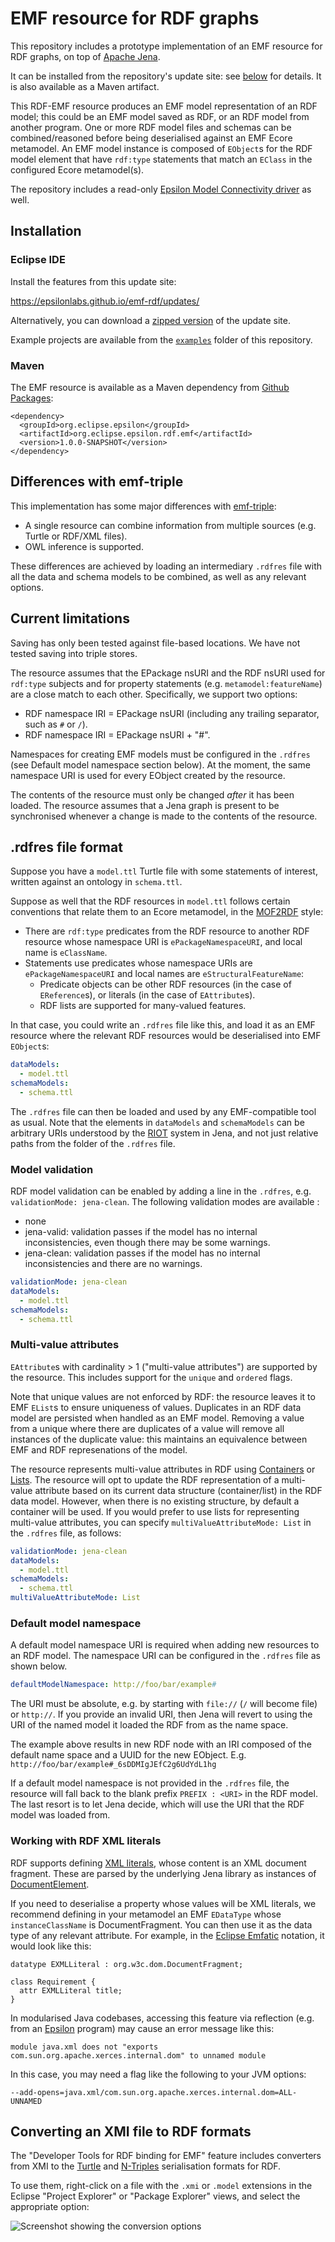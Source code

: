 # EMF resource for RDF graphs

This repository includes a prototype implementation of an EMF resource for RDF graphs, on top of [Apache Jena](https://jena.apache.org/).

It can be installed from the repository's update site: see [below](#installation) for details.
It is also available as a Maven artifact.

This RDF-EMF resource produces an EMF model representation of an RDF model; this could be an EMF model saved as RDF, or an RDF model from another program.
One or more RDF model files and schemas can be combined/reasoned before being deserialised against an EMF Ecore metamodel.
An EMF model instance is composed of `EObject`s for the RDF model element that have `rdf:type` statements that match an `EClass` in the configured Ecore metamodel(s).

The repository includes a read-only [Epsilon Model Connectivity driver](./EMC.md) as well.

## Installation

### Eclipse IDE

Install the features from this update site:

https://epsilonlabs.github.io/emf-rdf/updates/

Alternatively, you can download a [zipped version](https://epsilonlabs.github.io/emf-rdf/updates.zip) of the update site.

Example projects are available from the [`examples`](./examples) folder of this repository.

### Maven

The EMF resource is available as a Maven dependency from [Github Packages](https://docs.github.com/en/packages/working-with-a-github-packages-registry/working-with-the-apache-maven-registry):

```
<dependency>
  <groupId>org.eclipse.epsilon</groupId>
  <artifactId>org.eclipse.epsilon.rdf.emf</artifactId>
  <version>1.0.0-SNAPSHOT</version>
</dependency>
```

## Differences with emf-triple

This implementation has some major differences with [emf-triple](https://github.com/ghillairet/emftriple):

* A single resource can combine information from multiple sources (e.g. Turtle or RDF/XML files).
* OWL inference is supported.

These differences are achieved by loading an intermediary `.rdfres` file with all the data and schema models to be combined, as well as any relevant options.

## Current limitations

Saving has only been tested against file-based locations. We have not tested saving into triple stores.

The resource assumes that the EPackage nsURI and the RDF nsURI used for `rdf:type` subjects and for property statements (e.g. `metamodel:featureName`) are a close match to each other.
Specifically, we support two options:

* RDF namespace IRI = EPackage nsURI (including any trailing separator, such as `#` or `/`).
* RDF namespace IRI = EPackage nsURI + "#".

Namespaces for creating EMF models must be configured in the `.rdfres` (see  Default model namespace section below).
At the moment, the same namespace URI is used for every EObject created by the resource.

The contents of the resource must only be changed *after* it has been loaded.
The resource assumes that a Jena graph is present to be synchronised whenever a change is made to the contents of the resource.

## .rdfres file format

Suppose you have a `model.ttl` Turtle file with some statements of interest, written against an ontology in `schema.ttl`.

Suppose as well that the RDF resources in `model.ttl` follows certain conventions that relate them to an Ecore metamodel, in the [MOF2RDF](https://www.omg.org/spec/MOF2RDF/1.0/About-MOF2RDF) style:

* There are `rdf:type` predicates from the RDF resource to another RDF resource whose namespace URI is `ePackageNamespaceURI`, and local name is `eClassName`.
* Statements use predicates whose namespace URIs are `ePackageNamespaceURI` and local names are `eStructuralFeatureName`:
  * Predicate objects can be other RDF resources (in the case of `EReference`s), or literals (in the case of `EAttribute`s).
  * RDF lists are supported for many-valued features.

In that case, you could write an `.rdfres` file like this, and load it as an EMF resource where the relevant RDF resources would be deserialised into EMF `EObject`s:

```yaml
dataModels:
  - model.ttl
schemaModels:
  - schema.ttl
```

The `.rdfres` file can then be loaded and used by any EMF-compatible tool as usual.
Note that the elements in `dataModels` and `schemaModels` can be arbitrary URIs understood by the [RIOT](https://jena.apache.org/documentation/io/) system in Jena, and not just relative paths from the folder of the `.rdfres` file.

### Model validation

RDF model validation can be enabled by adding a line in the `.rdfres`, e.g. `validationMode: jena-clean`. The following validation modes are available :

- none
- jena-valid: validation passes if the model has no internal inconsistencies, even though there may be some warnings.
- jena-clean: validation passes if the model has no internal inconsistencies and there are no warnings.

```yaml
validationMode: jena-clean
dataModels:
  - model.ttl
schemaModels:
  - schema.ttl
```

### Multi-value attributes

`EAttribute`s with cardinality > 1 ("multi-value attributes") are supported by the resource.
This includes support for the `unique` and `ordered` flags.

Note that unique values are not enforced by RDF: the resource leaves it to EMF `EList`s to ensure uniqueness of values.
Duplicates in an RDF data model are persisted when handled as an EMF model.
Removing a value from a unique where there are duplicates of a value will remove all instances of the duplicate value: this maintains an equivalence between EMF and RDF represenations of the model.

The resource represents multi-value attributes in RDF using [Containers](https://www.w3.org/TR/rdf-schema/#ch_containervocab) or [Lists](https://www.w3.org/TR/rdf-schema/#ch_collectionvocab).
The resource will opt to update the RDF representation of a multi-value attribute based on its current data structure (container/list) in the RDF data model.
However, when there is no existing structure, by default a container will be used.
If you would prefer to use lists for representing multi-value attributes, you can specify `multiValueAttributeMode: List` in the `.rdfres` file, as follows:

```yaml
validationMode: jena-clean
dataModels:
  - model.ttl
schemaModels:
  - schema.ttl
multiValueAttributeMode: List
```

### Default model namespace

A default model namespace URI is required when adding new resources to an RDF model.
The namespace URI can be configured in the `.rdfres` file as shown below.

```yaml
defaultModelNamespace: http://foo/bar/example#
```
The URI must be absolute, e.g. by starting with `file://` (`/` will become file) or `http://`.
If you provide an invalid URI, then Jena will revert to using the URI of the named model it loaded the RDF from as the name space. 

The example above results in new RDF node with an IRI composed of the default name space and a UUID for the new EObject. E.g. `http://foo/bar/example#_6sDDMIgJEfC2g6UdYdL1hg`

If a default model namespace is not provided in the `.rdfres` file, the resource will fall back to the blank prefix `PREFIX : <URI>` in the RDF model.
The last resort is to let Jena decide, which will use the URI that the RDF model was loaded from.

### Working with RDF XML literals

RDF supports defining [XML literals](https://www.w3.org/TR/rdf-syntax-grammar/#section-Syntax-XML-literals), whose content is an XML document fragment.
These are parsed by the underlying Jena library as instances of [DocumentElement](https://docs.oracle.com/javase/8/docs/api/org/w3c/dom/DocumentFragment.html).

If you need to deserialise a property whose values will be XML literals, we recommend defining in your metamodel an EMF `EDataType` whose `instanceClassName` is DocumentFragment.
You can then use it as the data type of any relevant attribute.
For example, in the [Eclipse Emfatic](https://eclipse.dev/emfatic/) notation, it would look like this:

```
datatype EXMLLiteral : org.w3c.dom.DocumentFragment;

class Requirement {
  attr EXMLLiteral title;
}
```

In modularised Java codebases, accessing this feature via reflection (e.g. from an [Epsilon](https://eclipse.dev/epsilon/) program) may cause an error message like this:

```
module java.xml does not "exports com.sun.org.apache.xerces.internal.dom" to unnamed module
```

In this case, you may need a flag like the following to your JVM options:

```
--add-opens=java.xml/com.sun.org.apache.xerces.internal.dom=ALL-UNNAMED
```

## Converting an XMI file to RDF formats

The "Developer Tools for RDF binding for EMF" feature includes converters from XMI to the [Turtle](https://www.w3.org/TR/turtle/) and [N-Triples](https://www.w3.org/TR/n-triples/) serialisation formats for RDF.

To use them, right-click on a file with the `.xmi` or `.model` extensions in the Eclipse "Project Explorer" or "Package Explorer" views, and select the appropriate option:

![Screenshot showing the conversion options](./images/convert-to-rdf.png)

